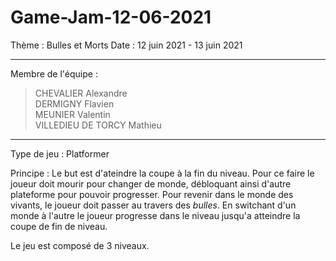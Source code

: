 # Game-Jam-12-06-2021

Thème : Bulles et Morts
Date : 12 juin 2021 - 13 juin 2021

---

Membre de l'équipe :

> CHEVALIER Alexandre  
> DERMIGNY Flavien  
> MEUNIER Valentin  
> VILLEDIEU DE TORCY Mathieu  

---

Type de jeu : Platformer

Principe :
Le but est d'ateindre la coupe à la fin du niveau. Pour ce faire le joueur doit mourir pour changer de monde, débloquant ainsi d'autre plateforme pour pouvoir progresser. Pour revenir dans le monde des vivants, le joueur doit passer au travers des *bulles*. En switchant d'un monde à l'autre le joueur progresse dans le niveau jusqu'a atteindre la coupe de fin de niveau.

Le jeu est composé de 3 niveaux.
